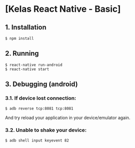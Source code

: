 # [Kelas React Native - Basic]

## 1. Installation
```
$ npm install
```

## 2. Running
```
$ react-native run-android
$ react-native start
```

## 3. Debugging (android)

### 3.1. If device lost connection:
```
$ adb reverse tcp:8081 tcp:8081
```
And try reload your application in your device/emulator again.

### 3.2. Unable to shake your device:
```
$ adb shell input keyevent 82
```

